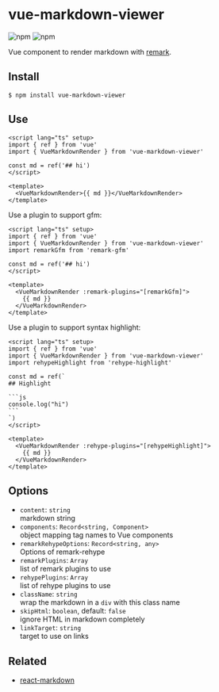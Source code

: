 # vue-markdown-viewer

![npm](https://img.shields.io/npm/v/vue-markdown-viewer)
![npm](https://img.shields.io/npm/dm/vue-markdown-viewer)

Vue component to render markdown with [remark](https://github.com/remarkjs/remark).

## Install

```shell
$ npm install vue-markdown-viewer
```

## Use

```vue
<script lang="ts" setup>
import { ref } from 'vue'
import { VueMarkdownRender } from 'vue-markdown-viewer'

const md = ref('## hi')
</script>

<template>
  <VueMarkdownRender>{{ md }}</VueMarkdownRender>
</template>
```

Use a plugin to support gfm:

```vue
<script lang="ts" setup>
import { ref } from 'vue'
import { VueMarkdownRender } from 'vue-markdown-viewer'
import remarkGfm from 'remark-gfm'

const md = ref('## hi')
</script>

<template>
  <VueMarkdownRender :remark-plugins="[remarkGfm]">
    {{ md }}
  </VueMarkdownRender>
</template>
```

Use a plugin to support syntax highlight:

````vue
<script lang="ts" setup>
import { ref } from 'vue'
import { VueMarkdownRender } from 'vue-markdown-viewer'
import rehypeHighlight from 'rehype-highlight'

const md = ref(`
## Highlight

```js
console.log("hi")
```
`)
</script>

<template>
  <VueMarkdownRender :rehype-plugins="[rehypeHighlight]">
    {{ md }}
  </VueMarkdownRender>
</template>
````

## Options

- `content`: `string` \
  markdown string
- `components`: `Record<string, Component>` \
  object mapping tag names to Vue components
- `remarkRehypeOptions`: `Record<string, any>` \
  Options of remark-rehype
- `remarkPlugins`: `Array` \
  list of remark plugins to use
- `rehypePlugins`: `Array` \
  list of rehype plugins to use
- `className`: `string` \
  wrap the markdown in a `div` with this class name
- `skipHtml`: `boolean`, default: `false` \
  ignore HTML in markdown completely
- `linkTarget`: `string` \
  target to use on links

## Related

- [react-markdown](https://github.com/remarkjs/react-markdown)
